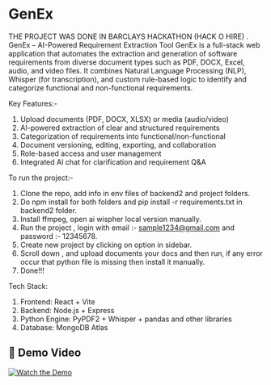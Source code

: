 

# GenEx
THE PROJECT WAS DONE IN BARCLAYS HACKATHON (HACK O HIRE) .  
GenEx – AI-Powered Requirement Extraction Tool
GenEx is a full-stack web application that automates the extraction and generation of software requirements from diverse document types such as PDF, DOCX, Excel, audio, and video files.
It combines Natural Language Processing (NLP), Whisper (for transcription), and custom rule-based logic to identify and categorize functional and non-functional requirements.

Key Features:-
1. Upload documents (PDF, DOCX, XLSX) or media (audio/video)
2. AI-powered extraction of clear and structured requirements
3. Categorization of requirements into functional/non-functional
4. Document versioning, editing, exporting, and collaboration
5. Role-based access and user management
6. Integrated AI chat for clarification and requirement Q&A

To run the project:-
1. Clone the repo, add info in env files of backend2 and project folders.
2. Do npm install for both folders and pip install -r requirements.txt in backend2 folder.
3. Install ffmpeg, open ai wispher local version manually.
4. Run the project , login with email :- sample1234@gmail.com and password :- 12345678.
5. Create new project by clicking on option in sidebar.
6. Scroll down , and upload documents your docs and then run, if any error occur that python file is missing then install it manually.
7. Done!!!

Tech Stack:
1. Frontend: React + Vite
2. Backend: Node.js + Express
3. Python Engine: PyPDF2 + Whisper + pandas and other libraries
4. Database: MongoDB Atlas

## 🎥 Demo Video

[![Watch the Demo](https://img.youtube.com/vi/-HBrsUHaIdY/0.jpg)](https://youtu.be/-HBrsUHaIdY)

